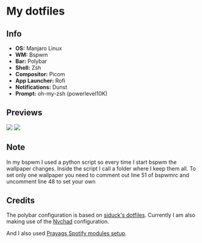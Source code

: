 # My dotfiles

## Info 
* **OS:** Manjaro Linux 
* **WM:** Bspwm 
* **Bar:** Polybar 
* **Shell:** Zsh 
* **Compositor:** Picom
* **App Launcher:** Rofi 
* **Notifications:** Dunst
* **Prompt:** oh-my-zsh (powerlevel10K)

## Previews 
<!-- <img src="https://i.imgur.com/qjsllgj.png"></img> -->
<img src="https://i.imgur.com/c5NGLTq.png"></img>
<img src="https://i.imgur.com/RqMQsGk.png"></img>

## Note
In my bspwm I used a python script so every time I start bspwm the wallpaper changes. Inside the script I call a folder where I keep them all.
To set only one wallpaper you need to comment out line 51 of bspwmrc and uncomment line 48 to set your own

## Credits
The polybar configuration is based on [siduck's dotfiles](https://github.com/siduck/dotfiles). Currently I am also making use of the [Nvchad](https://github.com/NvChad/NvChad) configuration. 

And I also used [Prayags Spotify modules setup](https://github.com/PrayagS/polybar-spotify).
